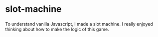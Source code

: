 # slot-machine
###
To understand vanilla Javascript, I made a slot machine. 
I really enjoyed thinking about how to make the logic of this game.
